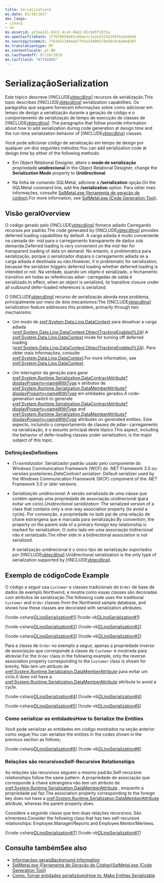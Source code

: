```yaml
---
title: Serialization2
ms.date: 03/30/2017
dev_langs:
- csharp
- vb
ms.assetid: a15ae411-8dc2-4ca3-84d2-01c9d5f1972a
ms.openlocfilehash: 1ff6f8b58e01c86ae1c1e2e1533b1997ba2eb6b0
ms.sourcegitcommit: 7f616512044ab7795e32806578e8dc0c6a0e038f
ms.translationtype: MT
ms.contentlocale: pt-BR
ms.lasthandoff: 07/10/2019
ms.locfileid: "67742895"
---
```

# <a name="serialization"></a><span data-ttu-id="82847-102">Serialização</span><span class="sxs-lookup"><span data-stu-id="82847-102">Serialization</span></span>
<span data-ttu-id="82847-103">Este tópico descreve [!INCLUDE[vbtecdlinq](../../../../../../includes/vbtecdlinq-md.md)] recursos de serialização.</span><span class="sxs-lookup"><span data-stu-id="82847-103">This topic describes [!INCLUDE[vbtecdlinq](../../../../../../includes/vbtecdlinq-md.md)] serialization capabilities.</span></span> <span data-ttu-id="82847-104">Os parágrafos que seguem fornecem informações sobre como adicionar em tempo de design a serialização durante a geração de código e o comportamento de serialização de tempo de execução de classes de [!INCLUDE[vbtecdlinq](../../../../../../includes/vbtecdlinq-md.md)] .</span><span class="sxs-lookup"><span data-stu-id="82847-104">The paragraphs that follow provide information about how to add serialization during code generation at design time and the run-time serialization behavior of [!INCLUDE[vbtecdlinq](../../../../../../includes/vbtecdlinq-md.md)] classes.</span></span>  
  
 <span data-ttu-id="82847-105">Você pode adicionar código de serialização em tempo de design por qualquer um dos seguintes métodos:</span><span class="sxs-lookup"><span data-stu-id="82847-105">You can add serialization code at design time by either of the following methods:</span></span>  
  
- <span data-ttu-id="82847-106">Em Object Relational Designer, altere o **modo de serialização** propriedade **unidirecional**.</span><span class="sxs-lookup"><span data-stu-id="82847-106">In the Object Relational Designer, change the **Serialization Mode** property to **Unidirectional**.</span></span>  
  
- <span data-ttu-id="82847-107">Na linha de comando SQLMetal, adicione a **/serialization** opção.</span><span class="sxs-lookup"><span data-stu-id="82847-107">On the SQLMetal command line, add the **/serialization** option.</span></span> <span data-ttu-id="82847-108">Para obter mais informações, consulte [SqlMetal.exe (ferramenta de geração de código)](../../../../../../docs/framework/tools/sqlmetal-exe-code-generation-tool.md).</span><span class="sxs-lookup"><span data-stu-id="82847-108">For more information, see [SqlMetal.exe (Code Generation Tool)](../../../../../../docs/framework/tools/sqlmetal-exe-code-generation-tool.md).</span></span>  
  
## <a name="overview"></a><span data-ttu-id="82847-109">Visão geral</span><span class="sxs-lookup"><span data-stu-id="82847-109">Overview</span></span>  
 <span data-ttu-id="82847-110">O código gerado pelo [!INCLUDE[vbtecdlinq](../../../../../../includes/vbtecdlinq-md.md)] fornece adiado Carregando recursos por padrão.</span><span class="sxs-lookup"><span data-stu-id="82847-110">The code generated by [!INCLUDE[vbtecdlinq](../../../../../../includes/vbtecdlinq-md.md)] provides deferred loading capabilities by default.</span></span> <span data-ttu-id="82847-111">A carga adiada é muito conveniente na camada de- mid para o carregamento transparente de dados sob demanda.</span><span class="sxs-lookup"><span data-stu-id="82847-111">Deferred loading is very convenient on the mid-tier for transparent loading of data on demand.</span></span> <span data-ttu-id="82847-112">No entanto, é problemática para serialização, porque o serializador dispara o carregamento adiada se a carga adiada é destinada ou não.</span><span class="sxs-lookup"><span data-stu-id="82847-112">However, it is problematic for serialization, because the serializer triggers deferred loading whether deferred loading is intended or not.</span></span> <span data-ttu-id="82847-113">Na verdade, quando um objeto é serializado, o fechamento transitivo em todas as referências adiar- carregadas de saída é serializado.</span><span class="sxs-lookup"><span data-stu-id="82847-113">In effect, when an object is serialized, its transitive closure under all outbound defer-loaded references is serialized.</span></span>  
  
 <span data-ttu-id="82847-114">O [!INCLUDE[vbtecdlinq](../../../../../../includes/vbtecdlinq-md.md)] recurso de serialização aborda esse problema, principalmente por meio de dois mecanismos:</span><span class="sxs-lookup"><span data-stu-id="82847-114">The [!INCLUDE[vbtecdlinq](../../../../../../includes/vbtecdlinq-md.md)] serialization feature addresses this problem, primarily through two mechanisms:</span></span>  
  
- <span data-ttu-id="82847-115">Um modo de <xref:System.Data.Linq.DataContext> para desativar a carga adiada (<xref:System.Data.Linq.DataContext.ObjectTrackingEnabled%2A>).</span><span class="sxs-lookup"><span data-stu-id="82847-115">A <xref:System.Data.Linq.DataContext> mode for turning off deferred loading (<xref:System.Data.Linq.DataContext.ObjectTrackingEnabled%2A>).</span></span> <span data-ttu-id="82847-116">Para obter mais informações, consulte <xref:System.Data.Linq.DataContext>.</span><span class="sxs-lookup"><span data-stu-id="82847-116">For more information, see <xref:System.Data.Linq.DataContext>.</span></span>  
  
- <span data-ttu-id="82847-117">Um interruptor da geração para gerar <xref:System.Runtime.Serialization.DataContractAttribute?displayProperty=nameWithType> e atributos de <xref:System.Runtime.Serialization.DataMemberAttribute?displayProperty=nameWithType> em entidades gerados.</span><span class="sxs-lookup"><span data-stu-id="82847-117">A code-generation switch to generate <xref:System.Runtime.Serialization.DataContractAttribute?displayProperty=nameWithType> and <xref:System.Runtime.Serialization.DataMemberAttribute?displayProperty=nameWithType> attributes on generated entities.</span></span> <span data-ttu-id="82847-118">Este aspecto, incluindo o comportamento de classes de adiar- carregamento na serialização, é o assunto principal deste tópico.</span><span class="sxs-lookup"><span data-stu-id="82847-118">This aspect, including the behavior of defer-loading classes under serialization, is the major subject of this topic.</span></span>  
  
### <a name="definitions"></a><span data-ttu-id="82847-119">Definições</span><span class="sxs-lookup"><span data-stu-id="82847-119">Definitions</span></span>  
  
- <span data-ttu-id="82847-120">*{1&gt;serializador*: Serializador padrão usado pelo componente do Windows Communication Framework (WCF) do .NET Framework 3.0 ou versões posteriores.</span><span class="sxs-lookup"><span data-stu-id="82847-120">*DataContract serializer*: Default serializer used by the Windows Communication Framework (WCF) component of the .NET Framework 3.0 or later versions.</span></span>  
  
- <span data-ttu-id="82847-121">*Serialização unidirecional*: A versão serializada de uma classe que contém apenas uma propriedade de associação unidirecional (para evitar um ciclo).</span><span class="sxs-lookup"><span data-stu-id="82847-121">*Unidirectional serialization*: The serialized version of a class that contains only a one-way association property (to avoid a cycle).</span></span> <span data-ttu-id="82847-122">Por convenção, a propriedade no lado pai de uma relação de chave estrangeira que é marcada para serialização.</span><span class="sxs-lookup"><span data-stu-id="82847-122">By convention, the property on the parent side of a primary-foreign key relationship is marked for serialization.</span></span> <span data-ttu-id="82847-123">O outro lado em uma associação bidirecional não é serializado.</span><span class="sxs-lookup"><span data-stu-id="82847-123">The other side in a bidirectional association is not serialized.</span></span>  
  
     <span data-ttu-id="82847-124">A serialização unidirecional é o único tipo de serialização suportados por [!INCLUDE[vbtecdlinq](../../../../../../includes/vbtecdlinq-md.md)].</span><span class="sxs-lookup"><span data-stu-id="82847-124">Unidirectional serialization is the only type of serialization supported by [!INCLUDE[vbtecdlinq](../../../../../../includes/vbtecdlinq-md.md)].</span></span>  
  
## <a name="code-example"></a><span data-ttu-id="82847-125">Exemplo de código</span><span class="sxs-lookup"><span data-stu-id="82847-125">Code Example</span></span>  
 <span data-ttu-id="82847-126">O código a seguir usa `Customer` e classes tradicionais de `Order` de base de dados de exemplo Northwind, e mostra como essas classes são decoradas com atributos de serialização.</span><span class="sxs-lookup"><span data-stu-id="82847-126">The following code uses the traditional `Customer` and `Order` classes from the Northwind sample database, and shows how these classes are decorated with serialization attributes.</span></span>  
  
 [!code-csharp[DLinqSerialization#1](../../../../../../samples/snippets/csharp/VS_Snippets_Data/DLinqSerialization/cs/northwind-ser.cs#1)]
 [!code-vb[DLinqSerialization#1](../../../../../../samples/snippets/visualbasic/VS_Snippets_Data/DLinqSerialization/vb/northwind-ser.vb#1)]  
  
 [!code-csharp[DLinqSerialization#2](../../../../../../samples/snippets/csharp/VS_Snippets_Data/DLinqSerialization/cs/northwind-ser.cs#2)]
 [!code-vb[DLinqSerialization#2](../../../../../../samples/snippets/visualbasic/VS_Snippets_Data/DLinqSerialization/vb/northwind-ser.vb#2)]  
  
 [!code-csharp[DLinqSerialization#3](../../../../../../samples/snippets/csharp/VS_Snippets_Data/DLinqSerialization/cs/northwind-ser.cs#3)]
 [!code-vb[DLinqSerialization#3](../../../../../../samples/snippets/visualbasic/VS_Snippets_Data/DLinqSerialization/vb/northwind-ser.vb#3)]  
  
 <span data-ttu-id="82847-127">Para a classe de `Order` no exemplo a seguir, apenas a propriedade inverso de associação que corresponde à classe de `Customer` é mostrada para abreviar.</span><span class="sxs-lookup"><span data-stu-id="82847-127">For the `Order` class in the following example, only the reverse association property corresponding to the `Customer` class is shown for brevity.</span></span> <span data-ttu-id="82847-128">Não tem um atributo de <xref:System.Runtime.Serialization.DataMemberAttribute> para evitar um ciclo.</span><span class="sxs-lookup"><span data-stu-id="82847-128">It does not have a <xref:System.Runtime.Serialization.DataMemberAttribute> attribute to avoid a cycle.</span></span>  
  
 [!code-csharp[DLinqSerialization#4](../../../../../../samples/snippets/csharp/VS_Snippets_Data/DLinqSerialization/cs/northwind-ser.cs#4)]
 [!code-vb[DLinqSerialization#4](../../../../../../samples/snippets/visualbasic/VS_Snippets_Data/DLinqSerialization/vb/northwind-ser.vb#4)]  
  
 [!code-csharp[DLinqSerialization#5](../../../../../../samples/snippets/csharp/VS_Snippets_Data/DLinqSerialization/cs/northwind-ser.cs#5)]
 [!code-vb[DLinqSerialization#5](../../../../../../samples/snippets/visualbasic/VS_Snippets_Data/DLinqSerialization/vb/northwind-ser.vb#5)]  
  
### <a name="how-to-serialize-the-entities"></a><span data-ttu-id="82847-129">Como serializar as entidades</span><span class="sxs-lookup"><span data-stu-id="82847-129">How to Serialize the Entities</span></span>  
 <span data-ttu-id="82847-130">Você pode serializar as entidades em código mostrados na seção anterior como segue;</span><span class="sxs-lookup"><span data-stu-id="82847-130">You can serialize the entities in the codes shown in the previous section as follows;</span></span>  
  
 [!code-csharp[DLinqSerialization#6](../../../../../../samples/snippets/csharp/VS_Snippets_Data/DLinqSerialization/cs/Program.cs#6)]
 [!code-vb[DLinqSerialization#6](../../../../../../samples/snippets/visualbasic/VS_Snippets_Data/DLinqSerialization/vb/Module1.vb#6)]  
  
### <a name="self-recursive-relationships"></a><span data-ttu-id="82847-131">Relações são recursivos</span><span class="sxs-lookup"><span data-stu-id="82847-131">Self-Recursive Relationships</span></span>  
 <span data-ttu-id="82847-132">As relações são recursivos seguem o mesmo padrão.</span><span class="sxs-lookup"><span data-stu-id="82847-132">Self-recursive relationships follow the same pattern.</span></span> <span data-ttu-id="82847-133">A propriedade de associação que corresponde à chave estrangeira não tem um atributo de <xref:System.Runtime.Serialization.DataMemberAttribute> , enquanto a propriedade pai faz.</span><span class="sxs-lookup"><span data-stu-id="82847-133">The association property corresponding to the foreign key does not have a <xref:System.Runtime.Serialization.DataMemberAttribute> attribute, whereas the parent property does.</span></span>  
  
 <span data-ttu-id="82847-134">Considere a seguinte classe que tem duas relações recursivos: São e/mentees.</span><span class="sxs-lookup"><span data-stu-id="82847-134">Consider the following class that has two self-recursive relationships: Employee.Manager/Reports and Employee.Mentor/Mentees.</span></span>  
  
 [!code-csharp[DLinqSerialization#7](../../../../../../samples/snippets/csharp/VS_Snippets_Data/DLinqSerialization/cs/northwind-ser.cs#7)]
 [!code-vb[DLinqSerialization#7](../../../../../../samples/snippets/visualbasic/VS_Snippets_Data/DLinqSerialization/vb/northwind-ser.vb#7)]  
  
## <a name="see-also"></a><span data-ttu-id="82847-135">Consulte também</span><span class="sxs-lookup"><span data-stu-id="82847-135">See also</span></span>

- [<span data-ttu-id="82847-136">Informações gerais</span><span class="sxs-lookup"><span data-stu-id="82847-136">Background Information</span></span>](../../../../../../docs/framework/data/adonet/sql/linq/background-information.md)
- [<span data-ttu-id="82847-137">SqlMetal.exe (Ferramenta de Geração de Código)</span><span class="sxs-lookup"><span data-stu-id="82847-137">SqlMetal.exe (Code Generation Tool)</span></span>](../../../../../../docs/framework/tools/sqlmetal-exe-code-generation-tool.md)
- [<span data-ttu-id="82847-138">Como: Tornar entidades serializáveis</span><span class="sxs-lookup"><span data-stu-id="82847-138">How to: Make Entities Serializable</span></span>](../../../../../../docs/framework/data/adonet/sql/linq/how-to-make-entities-serializable.md)
